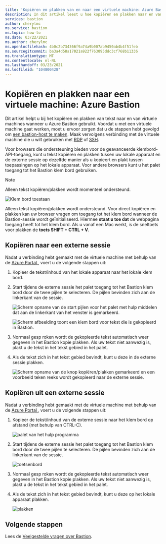 ```yaml
---
title: 'Kopiëren en plakken van en naar een virtuele machine: Azure Bastion'
description: In dit artikel leest u hoe kopiëren en plakken naar en van een Azure-VM met behulp van Bastion.
services: bastion
author: cherylmc
ms.service: bastion
ms.topic: how-to
ms.date: 03/22/2021
ms.author: cherylmc
ms.openlocfilehash: 4b0c2b734366f9a74a9b007ab9450ab4b4f51feb
ms.sourcegitcommit: ba3a4d58a17021a922f763095ddc3cf768b11336
ms.translationtype: MT
ms.contentlocale: nl-NL
ms.lasthandoff: 03/23/2021
ms.locfileid: "104800428"
---
```

# <a name="copy-and-paste-to-a-virtual-machine-azure-bastion"></a>Kopiëren en plakken naar een virtuele machine: Azure Bastion

Dit artikel helpt u bij het kopiëren en plakken van tekst naar en van virtuele machines wanneer u Azure Bastion gebruikt. Voordat u met een virtuele machine gaat werken, moet u ervoor zorgen dat u de stappen hebt gevolgd om [een bastion-host te maken](./tutorial-create-host-portal.md). Maak vervolgens verbinding met de virtuele machine die u wilt gebruiken met [RDP](bastion-connect-vm-rdp.md) of [SSH](bastion-connect-vm-ssh.md).

Voor browsers die ondersteuning bieden voor de geavanceerde klembord-API-toegang, kunt u tekst kopiëren en plakken tussen uw lokale apparaat en de externe sessie op dezelfde manier als u kopieert en plakt tussen toepassingen op het lokale apparaat. Voor andere browsers kunt u het palet toegang tot het Bastion klem bord gebruiken.

>[!NOTE]
>Alleen tekst kopiëren/plakken wordt momenteel ondersteund.
>

   ![Klem bord toestaan](./media/bastion-vm-manage/allow.png)

Alleen tekst kopiëren/plakken wordt ondersteund. Voor direct kopiëren en plakken kan uw browser vragen om toegang tot het klem bord wanneer de Bastion-sessie wordt geïnitialiseerd. Hiermee **staat u toe dat** de webpagina toegang heeft tot het klem bord. Als u vanaf een Mac werkt, is de sneltoets voor plakken de **toets SHIFT + CTRL + V**.

## <a name="copy-to-a-remote-session"></a><a name="to"></a>Kopiëren naar een externe sessie

Nadat u verbinding hebt gemaakt met de virtuele machine met behulp van de [Azure Portal ](https://portal.azure.com), voert u de volgende stappen uit:

1. Kopieer de tekst/inhoud van het lokale apparaat naar het lokale klem bord.
1. Start tijdens de externe sessie het palet toegang tot het Bastion klem bord door de twee pijlen te selecteren. De pijlen bevinden zich aan de linkerkant van de sessie.

   ![Scherm opname van de start pijlen voor het palet met hulp middelen dat aan de linkerkant van het venster is gemarkeerd.](./media/bastion-vm-manage/left.png)

   ![Scherm afbeelding toont een klem bord voor tekst die is gekopieerd in Bastion.](./media/bastion-vm-manage/clipboard.png)
1. Normaal gesp roken wordt de gekopieerde tekst automatisch weer gegeven in het Bastion kopie plakken. Als uw tekst niet aanwezig is, plakt u de tekst in het tekst gebied in het palet.
1. Als de tekst zich in het tekst gebied bevindt, kunt u deze in de externe sessie plakken.

   ![Scherm opname van de knop kopiëren/plakken gemarkeerd en een voorbeeld teken reeks wordt gekopieerd naar de externe sessie.](./media/bastion-vm-manage/local.png)

## <a name="copy-from-a-remote-session"></a><a name="from"></a>Kopiëren uit een externe sessie

Nadat u verbinding hebt gemaakt met de virtuele machine met behulp van de [Azure Portal ](https://portal.azure.com), voert u de volgende stappen uit:

1. Kopieer de tekst/inhoud van de externe sessie naar het klem bord op afstand (met behulp van CTRL-C).

   ![palet van het hulp programma](./media/bastion-vm-manage/remote.png)
1. Start tijdens de externe sessie het palet toegang tot het Bastion klem bord door de twee pijlen te selecteren. De pijlen bevinden zich aan de linkerkant van de sessie.

   ![toetsenbord](./media/bastion-vm-manage/clipboard2.png)
1. Normaal gesp roken wordt de gekopieerde tekst automatisch weer gegeven in het Bastion kopie plakken. Als uw tekst niet aanwezig is, plakt u de tekst in het tekst gebied in het palet.
1. Als de tekst zich in het tekst gebied bevindt, kunt u deze op het lokale apparaat plakken.

   ![plakken](./media/bastion-vm-manage/local2.png)
 
## <a name="next-steps"></a>Volgende stappen

Lees de [Veelgestelde vragen over Bastion](bastion-faq.md).
